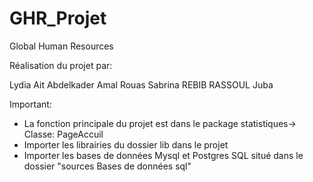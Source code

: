 # GHR_Projet
Global Human Resources

Réalisation du projet par: 

Lydia Ait Abdelkader
Amal Rouas 
Sabrina REBIB
RASSOUL Juba

Important: 

- La fonction principale du projet est dans le package statistiques-> Classe: PageAccuil
- Importer les librairies du dossier lib dans le projet  
- Importer les bases de données Mysql et Postgres SQL situé dans le dossier "sources Bases de données sql"



